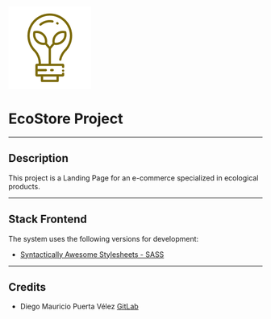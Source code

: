 ![](assets/img/ecology.png)
# EcoStore Project

---
## Description

This project is a Landing Page for an e-commerce specialized in ecological products.

---
## Stack Frontend

The system uses the following versions for development:

- [Syntactically Awesome Stylesheets - SASS](https://sass-lang.com/)  

---
## Credits
- Diego Mauricio Puerta Vélez [GitLab](https://github.com/dpuertavelez)

